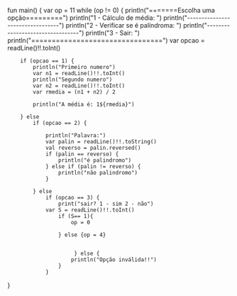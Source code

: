 






fun main() {
    var op = 11
    while (op != 0) {
        println("=======Escolha uma opção=========")
        println("1 - Cálculo de média: ")
        println("---------------------------------")
        println("2 - Verificar se é palíndroma: ")
        println("---------------------------------")
        println("3 - Sair: ")
        println("================================")
        var opcao = readLine()!!.toInt()

        if (opcao == 1) {
            println("Primeiro numero")
            var n1 = readLine()!!.toInt()
            println("Segundo numero")
            var n2 = readLine()!!.toInt()
            var rmedia = (n1 + n2) / 2

            println("A média é: 1${rmedia}")

        } else
            if (opcao == 2) {

                println("Palavra:")
                var palin = readLine()!!.toString()
                val reverso = palin.reversed()
                if (palin == reverso) {
                    println("é palindromo")
                } else if (palin != reverso) {
                    println("não palindromo")
                }

            } else
                if (opcao == 3) {
                    print("sair? 1 - sim 2 - não")
                var S = readLine()!!.toInt()
                    if (S== 1){
                        op = 0

                    } else {op = 4}


                         } else {
                        println("Opção inválida!!")
                    }
                }

}
